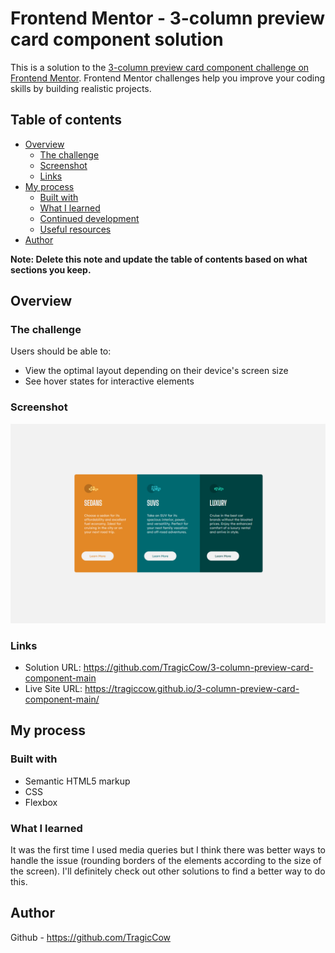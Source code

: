 # Frontend Mentor - 3-column preview card component solution

This is a solution to the [3-column preview card component challenge on Frontend Mentor](https://www.frontendmentor.io/challenges/3column-preview-card-component-pH92eAR2-). Frontend Mentor challenges help you improve your coding skills by building realistic projects. 

## Table of contents

- [Overview](#overview)
  - [The challenge](#the-challenge)
  - [Screenshot](#screenshot)
  - [Links](#links)
- [My process](#my-process)
  - [Built with](#built-with)
  - [What I learned](#what-i-learned)
  - [Continued development](#continued-development)
  - [Useful resources](#useful-resources)
- [Author](#author)

**Note: Delete this note and update the table of contents based on what sections you keep.**

## Overview

### The challenge

Users should be able to:

- View the optimal layout depending on their device's screen size
- See hover states for interactive elements

### Screenshot

![Alt text](https://raw.githubusercontent.com/TragicCow/3-column-preview-card-component-main/master/Screenshots/screenshot_frontendmentor1.png?raw=true "Title")

### Links

- Solution URL: https://github.com/TragicCow/3-column-preview-card-component-main
- Live Site URL: https://tragiccow.github.io/3-column-preview-card-component-main/

## My process

### Built with

- Semantic HTML5 markup
- CSS 
- Flexbox

### What I learned

It was the first time I used media queries but I think there was better ways to handle the issue (rounding borders of the elements according to the size of the screen). 
I'll definitely check out other solutions to find a better way to do this.


## Author


Github - https://github.com/TragicCow

